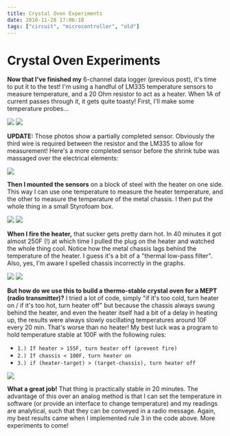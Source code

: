 ```yaml
---
title: Crystal Oven Experiments
date: 2010-11-28 17:06:18
tags: ["circuit", "microcontroller", "old"]
---
```


# Crystal Oven Experiments

__Now that I've finished my__ 6-channel data logger (previous post), it's time to put it to the test!  I'm using a handful of LM335 temperature sensors to measure temperature, and a 20 Ohm resistor to act as a heater.  When 1A of current passes through it, it gets quite toasty!  First, I'll make some temperature probes...

<div class="text-center img-border">

[![](https://swharden.com/static/2010/11/28/IMG_4581_thumb.jpg)](https://swharden.com/static/2010/11/28/IMG_4581.jpg)
[![](https://swharden.com/static/2010/11/28/IMG_4588_thumb.jpg)](https://swharden.com/static/2010/11/28/IMG_4588.jpg)

</div>

__UPDATE:__ Those photos show a partially completed sensor. Obviously the third wire is required between the resistor and the LM335 to allow for measurement! Here's a more completed sensor before the shrink tube was massaged over the electrical elements:

<div class="text-center img-border">

[![](https://swharden.com/static/2010/11/28/IMG_4591_thumb.jpg)](https://swharden.com/static/2010/11/28/IMG_4591.jpg)

</div>

__Then I mounted the sensors__ on a block of steel with the heater on one side.  This way I can use one temperature to measure the heater temperature, and the other to measure the temperature of the metal chassis.  I then put the whole thing in a small Styrofoam box. 

<div class="text-center img-border">

[![](https://swharden.com/static/2010/11/28/IMG_4606_thumb.jpg)](https://swharden.com/static/2010/11/28/IMG_4606.jpg)
[![](https://swharden.com/static/2010/11/28/IMG_4615_thumb.jpg)](https://swharden.com/static/2010/11/28/IMG_4615.jpg)

</div>

__When I fire the heater,__ that sucker gets pretty darn hot. In 40 minutes it got almost 250F (!) at which time I pulled the plug on the heater and watched the whole thing cool. Notice how the metal chassis lags behind the temperature of the heater. I guess it's a bit of a "thermal low-pass filter".  Also, yes, I'm aware I spelled chassis incorrectly in the graphs.

<div class="text-center">

[![](https://swharden.com/static/2010/11/28/howhot_thumb.jpg)](https://swharden.com/static/2010/11/28/howhot.png)
[![](https://swharden.com/static/2010/11/28/quicktest_thumb.jpg)](https://swharden.com/static/2010/11/28/quicktest.png)

</div>

__But how do we use this to build a thermo-stable crystal oven for a MEPT (radio transmitter)?__ I tried a lot of code, simply "if it's too cold, turn heater on / if it's too hot, turn heater off" but because the chassis always swung behind the heater, and even the heater itself had a bit of a delay in heating up, the results were always slowly oscillating temperatures around 10F every 20 min. That's worse than no heater!  My best luck was a program to hold temperature stable at 100F with the following rules:

* `1.) If heater > 155F, turn heater off (prevent fire)`
* `2.) If chassis < 100F, turn heater on`
* `3.) if (heater-target) > (target-chassis), turn heater off`

<div class="text-center">

[![](https://swharden.com/static/2010/11/28/heaterworks_thumb.jpg)](https://swharden.com/static/2010/11/28/heaterworks.png)

</div>

__What a great job!__ That thing is practically stable in 20 minutes. The advantage of this over an analog method is that I can set the temperature in software (or provide an interface to change temperature) and my readings are analytical, such that they can be conveyed in a radio message. Again, my best results came when I implemented rule 3 in the code above. More experiments to come!